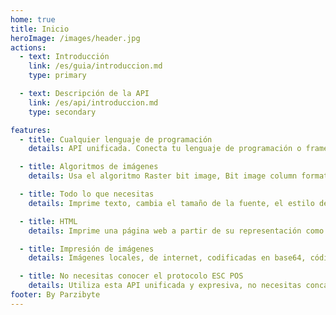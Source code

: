```yaml
---
home: true
title: Inicio
heroImage: /images/header.jpg
actions:
  - text: Introducción
    link: /es/guia/introduccion.md
    type: primary

  - text: Descripción de la API
    link: /es/api/introduccion.md
    type: secondary

features:
  - title: Cualquier lenguaje de programación
    details: API unificada. Conecta tu lenguaje de programación o framework favorito a la impresora térmica y envíale comandos ESC POS

  - title: Algoritmos de imágenes
    details: Usa el algoritmo Raster bit image, Bit image column format o NV Graphics. También puedes aplicar el algoritmo Floyd-Steinberg Dithering. Todo incluido en el plugin

  - title: Todo lo que necesitas
    details: Imprime texto, cambia el tamaño de la fuente, el estilo del texto, imprime códigos de barra, códigos QR, fotografías, páginas web

  - title: HTML
    details: Imprime una página web a partir de su representación como cadena en código HTML o a partir de una RUL. El plugin visitará la URL por ti

  - title: Impresión de imágenes
    details: Imágenes locales, de internet, codificadas en base64, códigos de barras, códigos QR

  - title: No necesitas conocer el protocolo ESC POS
    details: Utiliza esta API unificada y expresiva, no necesitas concatenar los bytes manualmente
footer: By Parzibyte
---
```


